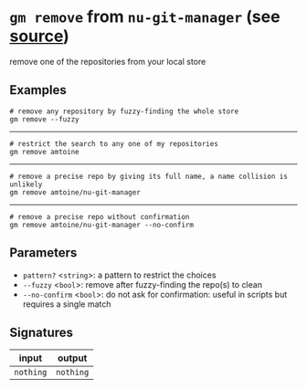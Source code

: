 # `gm remove` from `nu-git-manager` (see [source](https://github.com/amtoine/nu-git-manager/blob/main/pkgs/nu-git-manager/nu-git-manager/mod.nu#L354))
remove one of the repositories from your local store

## Examples
```nushell
# remove any repository by fuzzy-finding the whole store
gm remove --fuzzy
```
---
```nushell
# restrict the search to any one of my repositories
gm remove amtoine
```
---
```nushell
# remove a precise repo by giving its full name, a name collision is unlikely
gm remove amtoine/nu-git-manager
```
---
```nushell
# remove a precise repo without confirmation
gm remove amtoine/nu-git-manager --no-confirm
```

## Parameters
- `pattern?` <`string`>: a pattern to restrict the choices
- `--fuzzy` <`bool`>: remove after fuzzy-finding the repo(s) to clean
- `--no-confirm` <`bool`>: do not ask for confirmation: useful in scripts but requires a single match


## Signatures
| input     | output    |
| --------- | --------- |
| `nothing` | `nothing` |
